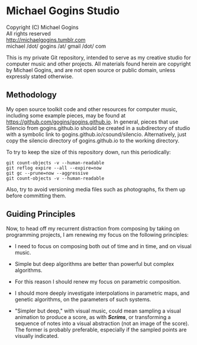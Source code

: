 # Michael Gogins Studio

Copyright (C) Michael Gogins<br>
All rights reserved<br>
http://michaelgogins.tumblr.com<br>
michael /dot/ gogins /at/ gmail /dot/ com

This is my private Git repository, intended to serve as my creative studio for computer music and other projects. All materials found herein are copyright by Michael Gogins, and are not open source or public domain, unless expressly stated otherwise.

## Methodology

My open source toolkit code and other resources for computer music, including some example pieces, may be found at https://github.com/gogins/gogins.github.io. In general, pieces that use Silencio from gogins.github.io should be created in a subdirectory of studio with a symbolic link to gogins.github.io/csound/silencio. Alternatively, just copy the silencio directory of gogins.github.io to the working directory.

To try to keep the size of this repository down, run this periodically:

```
git count-objects -v --human-readable
git reflog expire --all --expire=now
git gc --prune=now --aggressive
git count-objects -v --human-readable
```

Also, try to avoid versioning media files such as photographs, fix them up before committing them.

## Guiding Principles

Now, to head off my recurrent distraction from composing by taking on programming projects, I am renewing my focus on the following principles:

* I need to focus on composing both out of time and in time, and on visual music.

* Simple but deep algorithms are better than powerful but complex algorithms.

* For this reason I should renew my focus on parametric composition.

* I should more deeply investigate interpolations in parametric maps, and genetic algorithms, on the parameters of such systems.

* "Simpler but deep," with visual music, could mean sampling a visual animation to produce a score, as with _**Scrims**_, or transforming a sequence of notes into a visual abstraction (not an image of the score). The former is probably preferable, especially if the sampled points are visually indicated.


